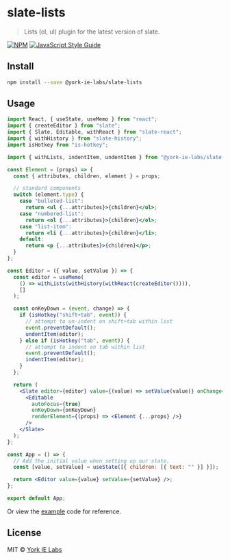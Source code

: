 # slate-lists

> Lists (ol, ul) plugin for the latest version of slate.

[![NPM](https://img.shields.io/npm/v/@york-ie-labs/slate-lists.svg)](https://www.npmjs.com/package/@york-ie-labs/slate-lists) [![JavaScript Style Guide](https://img.shields.io/badge/code_style-standard-brightgreen.svg)](https://standardjs.com)

## Install

```bash
npm install --save @york-ie-labs/slate-lists
```

## Usage

```jsx
import React, { useState, useMemo } from "react";
import { createEditor } from "slate";
import { Slate, Editable, withReact } from "slate-react";
import { withHistory } from "slate-history";
import isHotkey from "is-hotkey";

import { withLists, indentItem, undentItem } from "@york-ie-labs/slate-lists";

const Element = (props) => {
  const { attributes, children, element } = props;

  // standard components
  switch (element.type) {
    case "bulleted-list":
      return <ul {...attributes}>{children}</ul>;
    case "numbered-list":
      return <ol {...attributes}>{children}</ol>;
    case "list-item":
      return <li {...attributes}>{children}</li>;
    default:
      return <p {...attributes}>{children}</p>;
  }
};

const Editor = ({ value, setValue }) => {
  const editor = useMemo(
    () => withLists(withHistory(withReact(createEditor()))),
    []
  );

  const onKeyDown = (event, change) => {
    if (isHotkey("shift+tab", event)) {
      // attempt to un-indent on shift+tab within list
      event.preventDefault();
      undentItem(editor);
    } else if (isHotkey("tab", event)) {
      // attempt to indent on tab within list
      event.preventDefault();
      indentItem(editor);
    }
  };

  return (
    <Slate editor={editor} value={(value) => setValue(value)} onChange={update}>
      <Editable
        autoFocus={true}
        onKeyDown={onKeyDown}
        renderElement={(props) => <Element {...props} />}
      />
    </Slate>
  );
};

const App = () => {
  // Add the initial value when setting up our state.
  const [value, setValue] = useState([{ children: [{ text: "" }] }]);

  return <Editor value={value} setValue={setValue} />;
};

export default App;
```

Or view the [example](./example/src) code for reference.

## License

MIT © [York IE Labs](https://github.com/York-IE-Labs)
